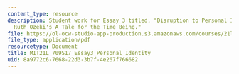 ```yaml
---
content_type: resource
description: Student work for Essay 3 titled, "Disruption to Personal Identity in
  Ruth Ozeki's A Tale for the Time Being."
file: https://ol-ocw-studio-app-production.s3.amazonaws.com/courses/21l-709-ethnic-literature-in-america-spring-2017/8a9772c6766822d33b7f4e267f766682_MIT21L_709S17_Essay3_Personal_Identity.pdf
file_type: application/pdf
resourcetype: Document
title: MIT21L_709S17_Essay3_Personal_Identity
uid: 8a9772c6-7668-22d3-3b7f-4e267f766682
---
```

